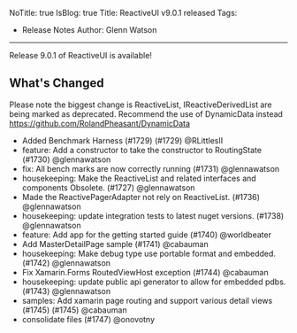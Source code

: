 NoTitle: true
IsBlog: true
Title: ReactiveUI v9.0.1 released
Tags: 
  - Release Notes
Author: Glenn Watson
---

Release 9.0.1 of ReactiveUI is available!

## What's Changed

Please note the biggest change is ReactiveList, IReactiveDerivedList are being marked as deprecated. Recommend the use of DynamicData instead https://github.com/RolandPheasant/DynamicData

* Added Benchmark Harness (#1729) (#1729) @RLittlesII
* feature: Add a constructor to take the constructor to RoutingState (#1730) @glennawatson
* fix: All bench marks are now correctly running (#1731) @glennawatson
* housekeeping: Make the ReactiveList and related interfaces and components Obsolete. (#1727) @glennawatson
* Made the ReactivePagerAdapter not rely on ReactiveList. (#1736) @glennawatson
* housekeeping: update integration tests to latest nuget versions. (#1738) @glennawatson
* feature: Add app for the getting started guide (#1740) @worldbeater
* Add MasterDetailPage sample (#1741) @cabauman
* housekeeping: Make debug type use portable format and embedded. (#1742) @glennawatson
* Fix Xamarin.Forms RoutedViewHost exception (#1744) @cabauman
* housekeeping: update public api generator to allow for embedded pdbs. (#1743) @glennawatson
* samples: Add xamarin page routing and support various detail views (#1745) (#1745) @cabauman
* consolidate files (#1747) @onovotny
